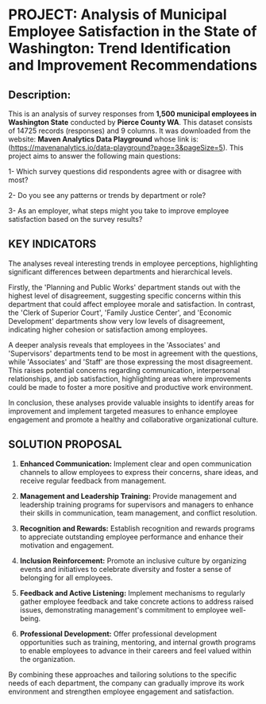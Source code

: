 # PROJECT: Analysis of Municipal Employee Satisfaction in the State of Washington: Trend Identification and Improvement Recommendations
## Description: 
This is an analysis of survey responses from **1,500 municipal employees in Washington State** conducted by **Pierce County WA**. This dataset consists of 14725 records (responses) and 9 columns. It was downloaded from the website: **Maven Analytics Data Playground** whose link is: (https://mavenanalytics.io/data-playground?page=3&pageSize=5). This project aims to answer the following main questions:

1- Which survey questions did respondents agree with or disagree with most?

2- Do you see any patterns or trends by department or role?

3- As an employer, what steps might you take to improve employee satisfaction based on the survey results?

## KEY INDICATORS

The analyses reveal interesting trends in employee perceptions, highlighting significant differences between departments and hierarchical levels.

Firstly, the 'Planning and Public Works' department stands out with the highest level of disagreement, suggesting specific concerns within this department that could affect employee morale and satisfaction. In contrast, the 'Clerk of Superior Court', 'Family Justice Center', and 'Economic Development' departments show very low levels of disagreement, indicating higher cohesion or satisfaction among employees.

A deeper analysis reveals that employees in the 'Associates' and 'Supervisors' departments tend to be most in agreement with the questions, while 'Associates' and 'Staff' are those expressing the most disagreement. This raises potential concerns regarding communication, interpersonal relationships, and job satisfaction, highlighting areas where improvements could be made to foster a more positive and productive work environment.

In conclusion, these analyses provide valuable insights to identify areas for improvement and implement targeted measures to enhance employee engagement and promote a healthy and collaborative organizational culture.

## SOLUTION PROPOSAL

1. **Enhanced Communication:** Implement clear and open communication channels to allow employees to express their concerns, share ideas, and receive regular feedback from management.

2. **Management and Leadership Training:** Provide management and leadership training programs for supervisors and managers to enhance their skills in communication, team management, and conflict resolution.

3. **Recognition and Rewards:** Establish recognition and rewards programs to appreciate outstanding employee performance and enhance their motivation and engagement.

4. **Inclusion Reinforcement:** Promote an inclusive culture by organizing events and initiatives to celebrate diversity and foster a sense of belonging for all employees.

5. **Feedback and Active Listening:** Implement mechanisms to regularly gather employee feedback and take concrete actions to address raised issues, demonstrating management's commitment to employee well-being.

6. **Professional Development:** Offer professional development opportunities such as training, mentoring, and internal growth programs to enable employees to advance in their careers and feel valued within the organization.

By combining these approaches and tailoring solutions to the specific needs of each department, the company can gradually improve its work environment and strengthen employee engagement and satisfaction.
